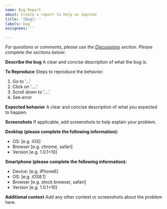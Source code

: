 ```yaml
---
name: Bug Report
about: Create a report to help us improve
title: '[Bug]: '
labels: bug
assignees: ''

---
```


*For questions or comments, please use the [Discussions](https://github.com/jithware/brethap/discussions) section. Please complete the sections below:*

**Describe the bug**
A clear and concise description of what the bug is.

**To Reproduce**
Steps to reproduce the behavior:
1. Go to '...'
2. Click on '....'
3. Scroll down to '....'
4. See error

**Expected behavior**
A clear and concise description of what you expected to happen.

**Screenshots**
If applicable, add screenshots to help explain your problem.

**Desktop (please complete the following information):**
 - OS: [e.g. iOS]
 - Browser [e.g. chrome, safari]
 - Version [e.g. 1.0.1+10]

**Smartphone (please complete the following information):**
 - Device: [e.g. iPhone6]
 - OS: [e.g. iOS8.1]
 - Browser [e.g. stock browser, safari]
 - Version [e.g. 1.0.1+10]

**Additional context**
Add any other context or screenshots about the problem here.
